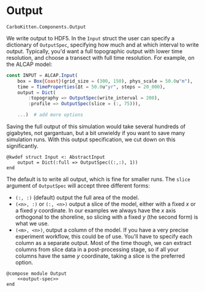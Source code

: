# Output

```component-dag
CarboKitten.Components.Output
```

We write output to HDF5. In the `Input` struct the user can specify a dictionary of `OutputSpec`, specifying how much and at which interval to write output. Typically, you'd want a full topographic output with lower time resolution, and choose a transect with full time resolution. For example, on the ALCAP model:

```julia
const INPUT = ALCAP.Input(
    box = Box{Coast}(grid_size = (300, 150), phys_scale = 50.0u"m"),
    time = TimeProperties(Δt = 50.0u"yr", steps = 20_000),
    output = Dict(
        :topography => OutputSpec(write_interval = 200),
        :profile => OutputSpec(slice = (:, 75))),

    ...)  # add more options
```

Saving the full output of this simulation would take several hundreds of gigabytes, not gargantuan, but a bit unwieldy if you want to save many simulation runs. With this output specification, we cut down on this significantly.

``` {.julia #output-spec}
@kwdef struct Input <: AbstractInput
    output = Dict(:full => OutputSpec((:,:), 1))
end
```

The default is to write all output, which is fine for smaller runs. The `slice` argument of `OutputSpec` will accept three different forms:

- `(:, :)` (default) output the full area of the model.
- `(<n>, :)` or `(:, <n>)` output a slice of the model, either with a fixed $x$ or a fixed $y$ coordinate. In our examples we always have the $x$ axis orthogonal to the shoreline, so slicing with a fixed $y$ (the second form) is what we use.
- `(<m>, <n>)`, output a column of the model. If you have a very precise experiment workflow, this could be of use. You'll have to specify each column as a separate output. Most of the time though, we can extract columns from slice data in a post-processing stage, so if all your columns have the same $y$ coordinate, taking a slice is the preferred option.

``` {.julia file=src/Components/Output.jl}
@compose module Output
    <<output-spec>>
end
```
